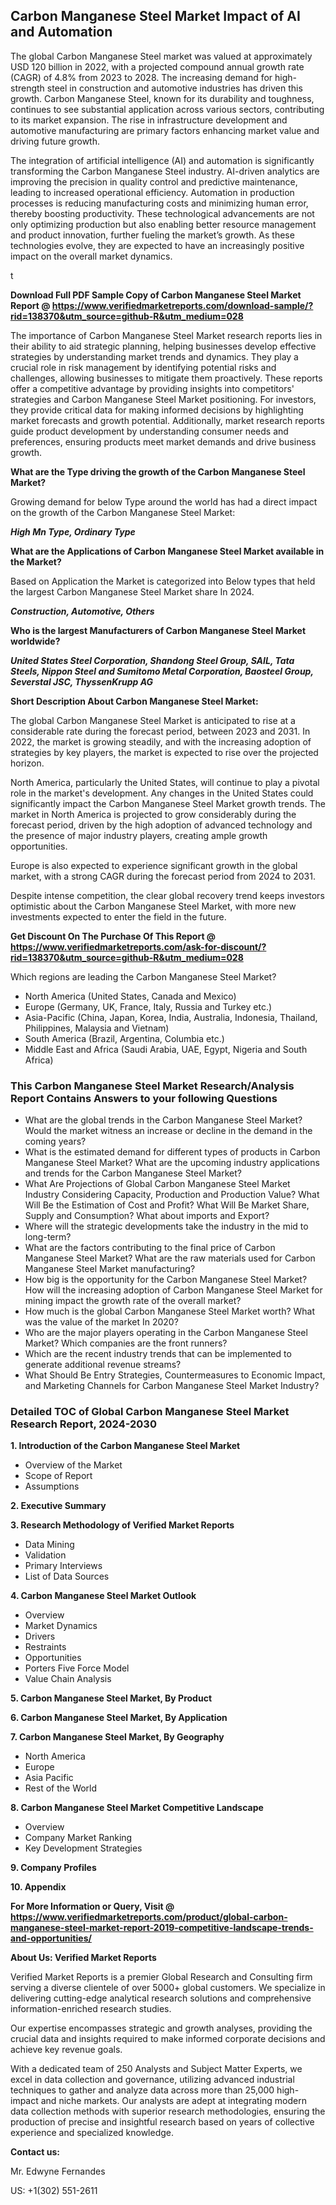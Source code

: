 <h2>Carbon Manganese Steel Market Impact of AI and Automation</h2><p>The global Carbon Manganese Steel market was valued at approximately USD 120 billion in 2022, with a projected compound annual growth rate (CAGR) of 4.8% from 2023 to 2028. The increasing demand for high-strength steel in construction and automotive industries has driven this growth. Carbon Manganese Steel, known for its durability and toughness, continues to see substantial application across various sectors, contributing to its market expansion. The rise in infrastructure development and automotive manufacturing are primary factors enhancing market value and driving future growth.</p><p>The integration of artificial intelligence (AI) and automation is significantly transforming the Carbon Manganese Steel industry. AI-driven analytics are improving the precision in quality control and predictive maintenance, leading to increased operational efficiency. Automation in production processes is reducing manufacturing costs and minimizing human error, thereby boosting productivity. These technological advancements are not only optimizing production but also enabling better resource management and product innovation, further fueling the market’s growth. As these technologies evolve, they are expected to have an increasingly positive impact on the overall market dynamics.</p>t</p><p id="" class=""><strong>Download Full PDF Sample Copy of Carbon Manganese Steel Market Report @ <a href="https://www.verifiedmarketreports.com/download-sample/?rid=138370&utm_source=github-R&utm_medium=028" target="_blank">https://www.verifiedmarketreports.com/download-sample/?rid=138370&utm_source=github-R&utm_medium=028</a></strong></p><p>The importance of&nbsp;Carbon Manganese Steel Market research reports lies in their ability to aid strategic planning, helping businesses develop effective strategies by understanding market trends and dynamics. They play a crucial role in risk management by identifying potential risks and challenges, allowing businesses to mitigate them proactively. These reports offer a competitive advantage by providing insights into competitors' strategies and Carbon Manganese Steel Market positioning. For investors, they provide critical data for making informed decisions by highlighting market forecasts and growth potential. Additionally, market research reports guide product development by understanding consumer needs and preferences, ensuring products meet market demands and drive business growth.</p><p><strong>What are the&nbsp;Type driving the growth of the Carbon Manganese Steel Market?</strong></p><p id="" class="">Growing demand for below Type around the world has had a direct impact on the growth of the Carbon Manganese Steel Market:</p><em><strong>High Mn Type, Ordinary Type</strong></em></p><strong>What are the&nbsp;Applications&nbsp;of Carbon Manganese Steel Market available in the Market?</strong></p><p id="" class="">Based on Application the Market is categorized into Below types that held the largest Carbon Manganese Steel Market share In 2024.</p><em><strong>Construction, Automotive, Others</strong></em></p><strong>Who is the largest Manufacturers of Carbon Manganese Steel Market worldwide?</strong></p><p><em><strong>United States Steel Corporation, Shandong Steel Group, SAIL, Tata Steels, Nippon Steel and Sumitomo Metal Corporation, Baosteel Group, Severstal JSC, ThyssenKrupp AG</strong></em></p><p id="" class=""><strong>Short Description About Carbon Manganese Steel Market:</strong></p><p>The global Carbon Manganese Steel Market is anticipated to rise at a considerable rate during the forecast period, between 2023 and 2031. In 2022, the market is growing steadily, and with the increasing adoption of strategies by key players, the market is expected to rise over the projected horizon.</p><p>North America, particularly the United States, will continue to play a pivotal role in the market's development. Any changes in the United States could significantly impact the Carbon Manganese Steel Market growth trends. The market in North America is projected to grow considerably during the forecast period, driven by the high adoption of advanced technology and the presence of major industry players, creating ample growth opportunities.</p><p>Europe is also expected to experience significant growth in the global market, with a strong CAGR during the forecast period from 2024 to 2031.</p><p>Despite intense competition, the clear global recovery trend keeps investors optimistic about the Carbon Manganese Steel Market, with more new investments expected to enter the field in the future.</p><p id="" class=""><strong>Get Discount On The Purchase Of This Report @ <a href="https://www.verifiedmarketreports.com/ask-for-discount/?rid=138370&utm_source=github-R&utm_medium=028" target="_blank">https://www.verifiedmarketreports.com/ask-for-discount/?rid=138370&utm_source=github-R&utm_medium=028</a></strong></p>Which regions are leading the Carbon Manganese Steel Market?</p><ul><li>North America (United States, Canada and Mexico)</li><li>Europe (Germany, UK, France, Italy, Russia and Turkey etc.)</li><li>Asia-Pacific (China, Japan, Korea, India, Australia, Indonesia, Thailand, Philippines, Malaysia and Vietnam)</li><li>South America (Brazil, Argentina, Columbia etc.)</li><li>Middle East and Africa (Saudi Arabia, UAE, Egypt, Nigeria and South Africa)</li></ul><h3 id="" class="">This Carbon Manganese Steel Market Research/Analysis Report Contains Answers to your following Questions</h3><ul><li>What are the global trends in the Carbon Manganese Steel Market? Would the market witness an increase or decline in the demand in the coming years?</li><li>What is the estimated demand for different types of products in Carbon Manganese Steel Market? What are the upcoming industry applications and trends for the Carbon Manganese Steel Market?</li><li>What Are Projections of Global Carbon Manganese Steel Market Industry Considering Capacity, Production and Production Value? What Will Be the Estimation of Cost and Profit? What Will Be Market Share, Supply and Consumption? What about imports and Export?</li><li>Where will the strategic developments take the industry in the mid to long-term?</li><li>What are the factors contributing to the final price of Carbon Manganese Steel Market? What are the raw materials used for Carbon Manganese Steel Market manufacturing?</li><li>How big is the opportunity for the Carbon Manganese Steel Market? How will the increasing adoption of Carbon Manganese Steel Market for mining impact the growth rate of the overall market?</li><li>How much is the global Carbon Manganese Steel Market worth? What was the value of the market In 2020?</li><li>Who are the major players operating in the Carbon Manganese Steel Market? Which companies are the front runners?</li><li>Which are the recent industry trends that can be implemented to generate additional revenue streams?</li><li>What Should Be Entry Strategies, Countermeasures to Economic Impact, and Marketing Channels for Carbon Manganese Steel Market Industry?</li></ul><h3 id="" class="">Detailed TOC of Global Carbon Manganese Steel Market Research Report, 2024-2030</h3><p id="" class=""><strong>1. Introduction of the Carbon Manganese Steel Market</strong></p><ul><li>Overview of the Market</li><li>Scope of Report</li><li>Assumptions</li></ul><p id="" class=""><strong>2. Executive Summary</strong></p><p id="" class=""><strong>3. Research Methodology of Verified Market Reports</strong></p><ul><li>Data Mining</li><li>Validation</li><li>Primary Interviews</li><li>List of Data Sources</li></ul><p id="" class=""><strong>4. Carbon Manganese Steel Market Outlook</strong></p><ul><li>Overview</li><li>Market Dynamics</li><li>Drivers</li><li>Restraints</li><li>Opportunities</li><li>Porters Five Force Model</li><li>Value Chain Analysis</li></ul><p id="" class=""><strong>5. Carbon Manganese Steel Market, By Product</strong></p><p id="" class=""><strong>6. Carbon Manganese Steel Market, By Application</strong></p><p id="" class=""><strong>7. Carbon Manganese Steel Market, By Geography</strong></p><ul><li>North America</li><li>Europe</li><li>Asia Pacific</li><li>Rest of the World</li></ul><p id="" class=""><strong>8. Carbon Manganese Steel Market Competitive Landscape</strong></p><ul><li>Overview</li><li>Company Market Ranking</li><li>Key Development Strategies</li></ul><p id="" class=""><strong>9. Company Profiles</strong></p><p id="" class=""><strong>10. Appendix</strong></p><p id="" class=""><strong>For More Information or Query, Visit @ <a href="https://www.verifiedmarketreports.com/product/global-carbon-manganese-steel-market-report-2019-competitive-landscape-trends-and-opportunities/" target="_blank">https://www.verifiedmarketreports.com/product/global-carbon-manganese-steel-market-report-2019-competitive-landscape-trends-and-opportunities/</a></strong></p><p id="" class=""><strong>About Us: Verified Market Reports</strong></p><p id="" class="">Verified Market Reports is a premier Global Research and Consulting firm serving a diverse clientele of over 5000+ global customers. We specialize in delivering cutting-edge analytical research solutions and comprehensive information-enriched research studies.</p><p id="" class="">Our expertise encompasses strategic and growth analyses, providing the crucial data and insights required to make informed corporate decisions and achieve key revenue goals.</p><p id="" class="">With a dedicated team of 250 Analysts and Subject Matter Experts, we excel in data collection and governance, utilizing advanced industrial techniques to gather and analyze data across more than 25,000 high-impact and niche markets. Our analysts are adept at integrating modern data collection methods with superior research methodologies, ensuring the production of precise and insightful research based on years of collective experience and specialized knowledge.</p><p id="" class=""><strong>Contact us:</strong></p><p id="" class="">Mr. Edwyne Fernandes</p><p id="" class="">US: +1(302) 551-2611</p>